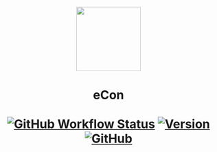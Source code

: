 <p align="center"><img id="logo" src="https://i.imgur.com/Yera9yh.png" width="150"/></p>
<h1 align="center">eCon<br><br>
  <a href="https://github.com/psyGamer/eCon/actions"><img alt="GitHub Workflow Status" src="https://img.shields.io/github/workflow/status/psygamer/eCon/Compile%20Code?style=for-the-badge"></a>
  <a href="https://github.com/psyGamer/eCon/releases"><img alt="Version" src="https://img.shields.io/github/v/release/psyGamer/eCon?label=Release&style=for-the-badge"></a>
  <a href="https://github.com/psyGamer/eCon/blob/dev/lib/LICENSE"><img alt="GitHub" src="https://img.shields.io/github/license/psygamer/eCon?style=for-the-badge"></a>
</h1>
